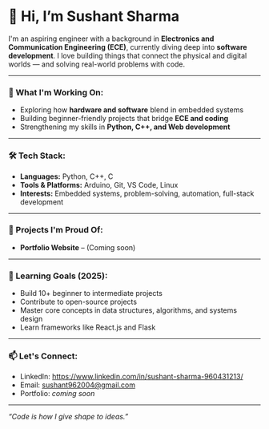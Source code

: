 # 👋 Hi, I’m Sushant Sharma

I'm an aspiring engineer with a background in **Electronics and Communication Engineering (ECE)**, currently diving deep into **software development**. I love building things that connect the physical and digital worlds — and solving real-world problems with code.

---

### 🚀 What I'm Working On:
- Exploring how **hardware and software** blend in embedded systems
- Building beginner-friendly projects that bridge **ECE and coding**
- Strengthening my skills in **Python, C++, and Web development**

---

### 🛠️ Tech Stack:
- **Languages:** Python, C++, C
- **Tools & Platforms:** Arduino, Git, VS Code, Linux
- **Interests:** Embedded systems, problem-solving, automation, full-stack development

---

### 🧩 Projects I'm Proud Of:
- **Portfolio Website** – (Coming soon) 

---

### 🎯 Learning Goals (2025):
- Build 10+ beginner to intermediate projects
- Contribute to open-source projects
- Master core concepts in data structures, algorithms, and systems design
- Learn frameworks like React.js and Flask

---

### 📫 Let's Connect:
- LinkedIn: https://www.linkedin.com/in/sushant-sharma-960431213/
- Email: sushant962004@gmail.com
- Portfolio: *coming soon*

---

_“Code is how I give shape to ideas.”_
